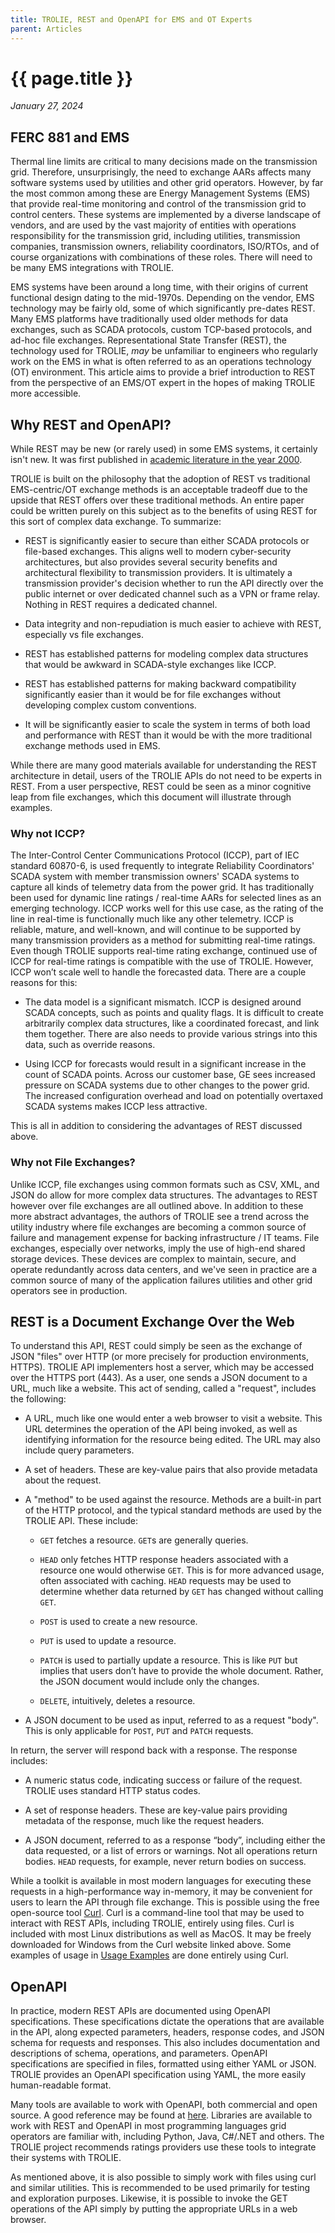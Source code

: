 ```yaml
---
title: TROLIE, REST and OpenAPI for EMS and OT Experts
parent: Articles
---
```


# {{ page.title }}
_January 27, 2024_

## FERC 881 and EMS

Thermal line limits are critical to many decisions made on the transmission grid.  Therefore, unsurprisingly, the need to exchange AARs affects many software systems used by utilities and other grid operators.  However, by far the most common among these are Energy Management Systems (EMS) that provide real-time monitoring and control of the transmission grid to control centers.  These systems are implemented by a diverse landscape of vendors, and are used by the vast majority of entities with operations responsibility for the transmission grid, including utilities, transmission companies, transmission owners, reliability coordinators, ISO/RTOs, and of course organizations with combinations of these roles.  There will need to be many EMS integrations with TROLIE.  

EMS systems have been around a long time, with their origins of current functional design dating to the mid-1970s.  Depending on the vendor, EMS technology may be fairly old, some of which significantly pre-dates REST.  Many EMS platforms have traditionally used older methods for data exchanges, such as SCADA protocols, custom TCP-based protocols, and ad-hoc file exchanges.  Representational State Transfer (REST), the technology used for TROLIE, _may_ be unfamiliar to engineers who regularly work on the EMS in what is often referred to as an operations technology (OT) environment.  This article aims to provide a brief introduction to REST from the perspective of an EMS/OT expert in the hopes of making TROLIE more accessible.  

## Why REST and OpenAPI?

While REST may be new (or rarely used) in some EMS systems, it certainly isn't new. It was first published in [academic literature in the
year 2000](https://ics.uci.edu/~fielding/pubs/dissertation/rest_arch_style.htm).

TROLIE is built on the philosophy that the adoption of REST vs traditional EMS-centric/OT exchange methods is an acceptable tradeoff due to the
upside that REST offers over these traditional methods. An entire
paper could be written purely on this subject as to the benefits of using REST
for this sort of complex data exchange. To summarize:

* REST is significantly easier to secure than either SCADA protocols or
  file-based exchanges. This aligns well to modern cyber-security architectures,
  but also provides several security benefits and architectural flexibility to
  transmission providers. It is ultimately a transmission provider's decision
  whether to run the API directly over the public internet or over dedicated
  channel such as a VPN or frame relay. Nothing in REST requires a dedicated
  channel.

* Data integrity and non-repudiation is much easier to achieve with REST,
  especially vs file exchanges.

* REST has established patterns for modeling complex data structures that would
  be awkward in SCADA-style exchanges like ICCP.

* REST has established patterns for making backward compatibility significantly
  easier than it would be for file exchanges without developing complex custom
  conventions.

* It will be significantly easier to scale the system in terms of both load and
  performance with REST than it would be with the more traditional exchange
  methods used in EMS.


While there are many good materials available for understanding the REST
architecture in detail, users of the TROLIE APIs do not need to be experts in
REST. From a user perspective, REST could be seen as a minor cognitive leap
from file exchanges, which this document will illustrate through examples.

### Why not ICCP?
The Inter-Control Center Communications Protocol (ICCP), part of IEC standard
60870-6, is used frequently to integrate Reliability Coordinators' SCADA system
with member transmission owners' SCADA systems to capture all kinds of telemetry
data from the power grid.  It has traditionally been used for dynamic line
ratings / real-time AARs for selected lines as an emerging technology. ICCP
works well for this use case, as the rating of the line in real-time is
functionally much like any other telemetry. ICCP is reliable, mature, and
well-known, and will continue to be supported by many transmission providers as
a method for submitting real-time ratings. Even though TROLIE supports
real-time rating exchange, continued use of ICCP for real-time ratings is
compatible with the use of TROLIE. However, ICCP won’t scale well to handle the
forecasted data. There are a couple reasons for this:

* The data model is a significant mismatch. ICCP is designed around SCADA
  concepts, such as points and quality flags. It is difficult to create
  arbitrarily complex data structures, like a coordinated forecast, and link
  them together. There are also needs to provide various strings into this
  data, such as override reasons.

* Using ICCP for forecasts would result in a significant increase in the count
  of SCADA points. Across our customer base, GE sees increased pressure on
  SCADA systems due to other changes to the power grid. The increased
  configuration overhead and load on potentially overtaxed SCADA systems makes
  ICCP less attractive.

This is all in addition to considering the advantages of REST discussed above.

### Why not File Exchanges?

Unlike ICCP, file exchanges using common formats such as CSV, XML, and JSON do
allow for more complex data structures. The advantages to REST however over
file exchanges are all outlined above. In addition to these more abstract
advantages, the authors of TROLIE see a trend across the utility industry where
file exchanges are becoming a common source of failure and management expense
for backing infrastructure / IT teams. File exchanges, especially over
networks, imply the use of high-end shared storage devices.  These devices are
complex to maintain, secure, and operate redundantly across data centers, and
we've seen in practice are a common source of many of the application failures
utilities and other grid operators see in production.

## REST is a Document Exchange Over the Web

To understand this API, REST could simply be seen as the exchange of JSON
"files" over HTTP (or more precisely for production environments, HTTPS).
TROLIE API implementers host a server, which may be accessed over the HTTPS port
(443). As a user, one sends a JSON document to a URL, much like a website.
This act of sending, called a "request", includes the following:

* A URL, much like one would enter a web browser to visit a website.  This URL
  determines the operation of the API being invoked, as well as identifying
  information for the resource being edited. The URL may also include query
  parameters.

* A set of headers. These are key-value pairs that also provide metadata about
  the request.

* A "method" to be used against the resource. Methods are a built-in part of
  the HTTP protocol, and the typical standard methods are used by the TROLIE
  API. These include:

  - `GET` fetches a resource. `GET`s are generally queries.

  - `HEAD` only fetches HTTP response headers associated with a resource one
    would otherwise `GET`. This is for more advanced usage, often associated with
    caching. `HEAD` requests may be used to determine whether data returned by
    `GET` has changed without calling `GET`.

  - `POST` is used to create a new resource.

  - `PUT` is used to update a resource.

  - `PATCH` is used to partially update a resource. This is like `PUT` but
    implies that users don’t have to provide the whole document. Rather, the JSON
    document would include only the changes.

  - `DELETE`, intuitively, deletes a resource.

* A JSON document to be used as input, referred to as a request "body". This is
  only applicable for `POST`, `PUT` and `PATCH` requests.

In return, the server will respond back with a response. The response includes:

* A numeric status code, indicating success or failure of the request. TROLIE
  uses standard HTTP status codes.

* A set of response headers.  These are key-value pairs providing metadata of
  the response, much like the request headers.

* A JSON document, referred to as a response “body”, including either the data
  requested, or a list of errors or warnings. Not all operations return bodies.
  `HEAD` requests, for example, never return bodies on success.

While a toolkit is available in most modern languages for executing these
requests in a high-performance way in-memory, it may be convenient for users to
learn the API through file exchange. This is possible using the free
open-source tool [Curl](https://curl.se/). Curl is a command-line tool that may
be used to interact with REST APIs, including TROLIE, entirely using files.
Curl is included with most Linux distributions as well as MacOS. It may be
freely downloaded for Windows from the Curl website linked above. Some examples
of usage in [Usage Examples](usage-examples.html) are done entirely using Curl.

## OpenAPI

In practice, modern REST APIs are documented using OpenAPI specifications.
These specifications dictate the operations that are available in the API, along
expected parameters, headers, response codes, and JSON schema for requests and
responses. This also includes documentation and descriptions of schema,
operations, and parameters. OpenAPI specifications are specified in files,
formatted using either YAML or JSON.  TROLIE provides an OpenAPI specification
using YAML, the more easily human-readable format.

Many tools are available to work with OpenAPI, both commercial and open source.
A good reference may be found at [here](https://openapi.tools/). Libraries are
available to work with REST and OpenAPI in most programming languages grid
operators are familiar with, including Python, Java, C#/.NET and others. The
TROLIE project recommends ratings providers use these tools to integrate their
systems with TROLIE.

As mentioned above, it is also possible to simply work with files using curl and
similar utilities. This is recommended to be used primarily for testing and
exploration purposes. Likewise, it is possible to invoke the GET operations of
the API simply by putting the appropriate URLs in a web browser.
